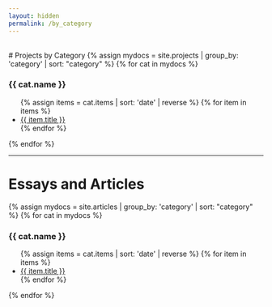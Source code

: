 ```yaml
---
layout: hidden
permalink: /by_category
---
```

<br>
# Projects by Category
{% assign mydocs = site.projects | group_by: 'category' | sort: "category" %}
{% for cat in mydocs %}
<h3>{{ cat.name }}</h3>
  <ul>
      {% assign items = cat.items | sort: 'date' | reverse %}
      {% for item in items %}
        <li><a href="{{ item.url }}">{{ item.title }}</a></li>
      {% endfor %}
  </ul>
{% endfor %}

<br>

----

# Essays and Articles

{% assign mydocs = site.articles | group_by: 'category' | sort: "category" %}
{% for cat in mydocs %}
<h3>{{ cat.name }}</h3>
  <ul>
      {% assign items = cat.items | sort: 'date' | reverse %}
      {% for item in items %}
        <li><a href="{{ item.url }}">{{ item.title }}</a></li>
      {% endfor %}
  </ul>
{% endfor %}
